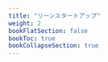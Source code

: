 ```yaml
---
title: "リーンスタートアップ"
weight: 2
bookFlatSection: false
bookToc: true
bookCollapseSection: true
---
```

